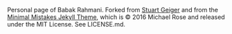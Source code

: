 Personal page of Babak Rahmani. Forked from [Stuart Geiger](https://github.com/staeiou) and from the [Minimal Mistakes Jekyll Theme](https://mmistakes.github.io/minimal-mistakes/), which is © 2016 Michael Rose and released under the MIT License. See LICENSE.md.

